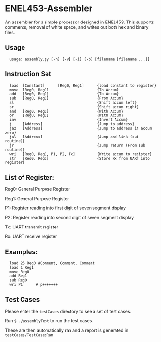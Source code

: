 ENEL453-Assembler
=================

An assembler for a simple processor designed in ENEL453.  This supports comments, removal of white space, and writes out both hex and binary files.

## Usage
```
  usage: assembly.py [-h] [-v] [-i] [-b] [filename [filename ...]]
```

## Instruction Set
```
  load  [Constant]      [Reg0, Reg1]      {load constant to register}
  move  [Reg0, Reg1]                      {To Accum}
  add   [Reg0, Reg1]                      {To Accum}
  sub   [Reg0, Reg1]                      {From Accum}
  sl                                      {Shift accum left}
  sr                                      {Shift accum right}
  and   [Reg0, Reg1]                      {With Accum}
  or    [Reg0, Reg1]                      {With Accum}
  inv                                     {Invert Accum}
  j     [Address]                         {Jump to address}
  jaz   [Address]                         {Jump to address if accum zero}
  jal   [Address]                         {Jump and link (sub routine)}
  jr                                      {Jump return (From sub routine)}
  wri   [Reg0, Reg1, P1, P2, Tx]          {Write accum to register}
  str   [Reg0, Reg1]                      {Store Rx from UART into register}
```

## List of Register:
Reg0:   General Purpose Register

Reg1:   General Purpose Register

P1:     Register reading into first digit of seven segment display

P2:     Register reading into second digit of seven segment display

Tx:     UART transmit register

Rx:     UART receive register

## Examples:
```
  load 25 Reg0 #Comment, Comment, Comment
  load 1 Reg1
  move Reg0
  add Reg1
  sub Reg0
  wri P1      # p+++++++
```

## Test Cases
Please enter the `testCases` directory to see a set of test cases.

Run `$ ./assemblyTest` to run the test cases.

These are then automatically ran and a report is generated in `testCases/TestCasesRan`
